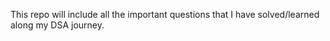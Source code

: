 This repo will include all the important questions that I have solved/learned along my DSA journey.
